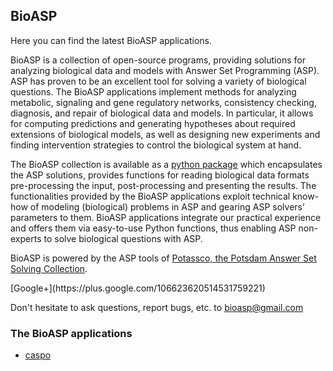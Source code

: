 ## BioASP

Here you can find the latest BioASP applications.

BioASP is a collection of open-source programs, providing solutions for analyzing biological data and models with Answer Set Programming (ASP). ASP has proven to be an excellent tool for solving a variety of biological questions. The BioASP applications implement methods for analyzing metabolic, signaling and gene regulatory networks, consistency checking, diagnosis, and repair of biological data and models. In particular, it allows for computing predictions and generating hypotheses about required extensions of biological models, as well as designing new experiments and finding intervention strategies to control the biological system at hand.

The BioASP collection is available as a [python package](http://pypi.python.org/pypi/bioasp) which encapsulates the ASP solutions, provides functions for reading biological data formats pre-processing the input, post-processing and presenting the results. The functionalities provided by the BioASP applications exploit technical know-how of modeling (biological) problems in ASP and gearing ASP solvers’ parameters to them. BioASP applications integrate our practical experience and offers them via easy-to-use Python functions, thus enabling ASP non-experts to solve biological questions with ASP.

BioASP is powered by the ASP tools of [Potassco, the Potsdam Answer Set Solving Collection](http://potassco.sourceforge.net/).


<script type="text/javascript" src="https://apis.google.com/js/plusone.js"></script>
<div class="g-plus" data-href="https://plus.google.com/106623620514531759221" rel="author"></div>
[Google+](https://plus.google.com/106623620514531759221)

Don't hesitate to ask questions, report bugs, etc. to [bioasp@gmail.com](mailto:bioasp@gmail.com)

### The BioASP applications

* [caspo](caspo)
